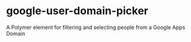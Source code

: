 # google-user-domain-picker
A Polymer element for filtering and selecting people from a Google Apps Domain
